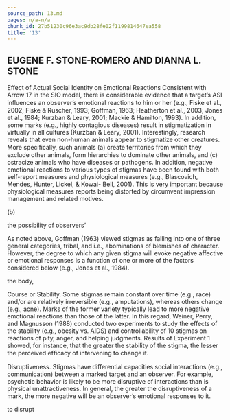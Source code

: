```yaml
---
source_path: 13.md
pages: n/a-n/a
chunk_id: 27b51230c96e3ac9db28fe02f1199814647ea558
title: '13'
---
```

## EUGENE F. STONE-ROMERO AND DIANNA L. STONE

Effect of Actual Social Identity on Emotional Reactions Consistent with Arrow 17 in the SIO model, there is considerable evidence that a target’s ASI inﬂuences an observer’s emotional reactions to him or her (e.g., Fiske et al., 2002; Fiske & Ruscher, 1993; Goffman, 1963; Heatherton et al., 2003; Jones et al., 1984; Kurzban & Leary, 2001; Mackie & Hamilton, 1993). In addition, some marks (e.g., highly contagious diseases) result in stigmatization in virtually in all cultures (Kurzban & Leary, 2001). Interestingly, research reveals that even non-human animals appear to stigmatize other creatures. More speciﬁcally, such animals (a) create territories from which they exclude other animals, form hierarchies to dominate other animals, and (c) ostracize animals who have diseases or pathogens. In addition, negative emotional reactions to various types of stigmas have been found with both self-report measures and physiological measures (e.g., Blascovich, Mendes, Hunter, Lickel, & Kowai- Bell, 2001). This is very important because physiological measures reports being distorted by circumvent impression management and related motives.

(b)

the possibility of observers’

As noted above, Goffman (1963) viewed stigmas as falling into one of three general categories, tribal, and i.e., abominations of blemishes of character. However, the degree to which any given stigma will evoke negative affective or emotional responses is a function of one or more of the factors considered below (e.g., Jones et al., 1984).

the body,

Course or Stability. Some stigmas remain constant over time (e.g., race) and/or are relatively irreversible (e.g., amputations), whereas others change (e.g., acne). Marks of the former variety typically lead to more negative emotional reactions than those of the latter. In this regard, Weiner, Perry, and Magnusson (1988) conducted two experiments to study the effects of the stability (e.g., obesity vs. AIDS) and controllability of 10 stigmas on reactions of pity, anger, and helping judgments. Results of Experiment 1 showed, for instance, that the greater the stability of the stigma, the lesser the perceived efﬁcacy of intervening to change it.

Disruptiveness. Stigmas have differential capacities social interactions (e.g., communication) between a marked target and an observer. For example, psychotic behavior is likely to be more disruptive of interactions than is physical unattractiveness. In general, the greater the disruptiveness of a mark, the more negative will be an observer’s emotional responses to it.

to disrupt
